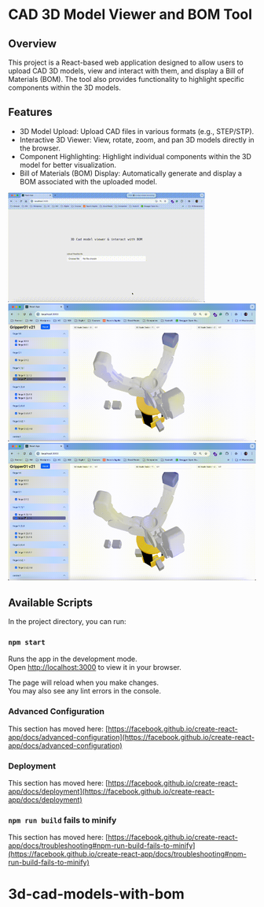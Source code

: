 # CAD 3D Model Viewer and BOM Tool

## Overview

This project is a React-based web application designed to allow users to upload CAD 3D models, view and interact with them, and display a Bill of Materials (BOM). The tool also provides functionality to highlight specific components within the 3D models.

## Features

- 3D Model Upload: Upload CAD files in various formats (e.g., STEP/STP).
- Interactive 3D Viewer: View, rotate, zoom, and pan 3D models directly in the browser.
- Component Highlighting: Highlight individual components within the 3D model for better visualization.
- Bill of Materials (BOM) Display: Automatically generate and display a BOM associated with the uploaded model.

![Upload, View and Iteract with BOM](/demo/part1.gif)
![Play and Hightlight the component](/demo/part2.gif)
![Scale and Customise the Model](/demo/part2.gif)

## Available Scripts

In the project directory, you can run:

### `npm start`

Runs the app in the development mode.\
Open [http://localhost:3000](http://localhost:3000) to view it in your browser.

The page will reload when you make changes.\
You may also see any lint errors in the console.

### Advanced Configuration

This section has moved here: [https://facebook.github.io/create-react-app/docs/advanced-configuration](https://facebook.github.io/create-react-app/docs/advanced-configuration)

### Deployment

This section has moved here: [https://facebook.github.io/create-react-app/docs/deployment](https://facebook.github.io/create-react-app/docs/deployment)

### `npm run build` fails to minify

This section has moved here: [https://facebook.github.io/create-react-app/docs/troubleshooting#npm-run-build-fails-to-minify](https://facebook.github.io/create-react-app/docs/troubleshooting#npm-run-build-fails-to-minify)

# 3d-cad-models-with-bom
